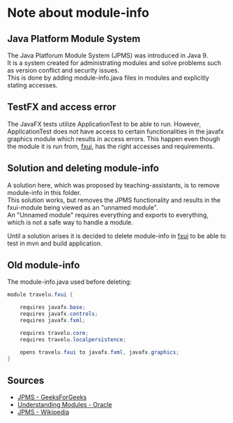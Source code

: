# Note about module-info

## Java Platform Module System
The Java Platforum Module System (JPMS) was introduced in Java 9.  
It is a system created for administrating modules and solve problems such as version conflict and security issues.  
This is done by adding module-info.java files in modules and explicitly stating accesses.

## TestFX and access error
The JavaFX tests utilize ApplicationTest to be able to run. However, ApplicationTest does not have access to certain functionalities in the javafx graphics module which results in access errors. This happen even though the module it is run from, [fxui](travelu/fxui), has the right accesses and requirements.

## Solution and deleting module-info
A solution here, which was proposed by teaching-assistants, is to remove module-info in this folder.   
This solution works, but removes the JPMS functionality and results in the fxui-module being viewed as an "unnamed module".  
An "Unnamed module" requires everything and exports to everything, which is not a safe way to handle a module.

Until a solution arises it is decided to delete module-info in [fxui](travelu/fxui) to be able to test in mvn and build application.

## Old module-info
The module-info.java used before deleting:
```java
module travelu.fxui {

    requires javafx.base;
    requires javafx.controls;
    requires javafx.fxml;

    requires travelu.core;
    requires travelu.localpersistence;

    opens travelu.fxui to javafx.fxml, javafx.graphics;
}
```

## Sources
- [JPMS - GeeksForGeeks](https://www.geeksforgeeks.org/jpms-java-platform-module-system/)
- [Understanding Modules - Oracle](https://www.oracle.com/corporate/features/understanding-java-9-modules.html)
- [JPMS - Wikipedia](https://en.wikipedia.org/wiki/Java_Platform_Module_System)
